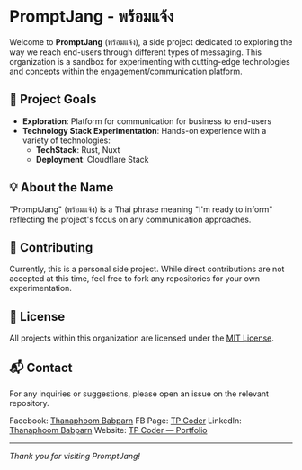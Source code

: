 # PromptJang - พร้อมแจ้ง

Welcome to **PromptJang** (พร้อมแจ้ง), a side project dedicated to exploring the way we reach end-users through different types of messaging. This organization is a sandbox for experimenting with cutting-edge technologies and concepts within the engagement/communication platform.

## 🚀 Project Goals

- **Exploration**: Platform for communication for business to end-users
- **Technology Stack Experimentation**: Hands-on experience with a variety of technologies:
  - **TechStack**: Rust, Nuxt
  - **Deployment**: Cloudflare Stack

## 💡 About the Name

"PromptJang" (พร้อมแจ้ง) is a Thai phrase meaning "I'm ready to inform" reflecting the project's focus on any communication approaches.

## 🤝 Contributing

Currently, this is a personal side project. While direct contributions are not accepted at this time, feel free to fork any repositories for your own experimentation.

## 📄 License

All projects within this organization are licensed under the [MIT License](LICENSE).

## 📬 Contact

For any inquiries or suggestions, please open an issue on the relevant repository.

Facebook: [Thanaphoom Babparn](https://www.facebook.com/thanaphoom.mart/)
FB Page: [TP Coder](https://www.facebook.com/tpcoder)
LinkedIn: [Thanaphoom Babparn](https://www.linkedin.com/in/thanaphoom-babparn/?locale=en_US)
Website: [TP Coder — Portfolio](https://portfolio.tpcoder.dev/)

---

*Thank you for visiting PromptJang!*
